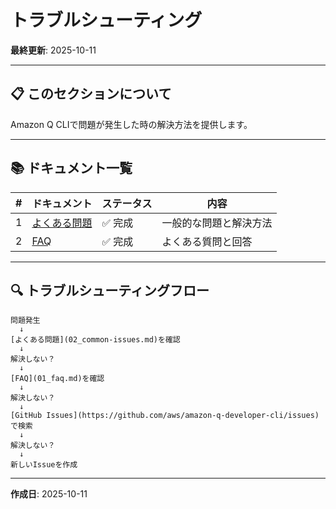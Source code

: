 # トラブルシューティング

**最終更新**: 2025-10-11

---

## 📋 このセクションについて

Amazon Q CLIで問題が発生した時の解決方法を提供します。

---

## 📚 ドキュメント一覧

| # | ドキュメント | ステータス | 内容 |
|---|-------------|-----------|------|
| 1 | [よくある問題](02_common-issues.md) | ✅ 完成 | 一般的な問題と解決方法 |
| 2 | [FAQ](01_faq.md) | ✅ 完成 | よくある質問と回答 |

---

## 🔍 トラブルシューティングフロー

```
問題発生
  ↓
[よくある問題](02_common-issues.md)を確認
  ↓
解決しない？
  ↓
[FAQ](01_faq.md)を確認
  ↓
解決しない？
  ↓
[GitHub Issues](https://github.com/aws/amazon-q-developer-cli/issues)で検索
  ↓
解決しない？
  ↓
新しいIssueを作成
```

---

**作成日**: 2025-10-11
